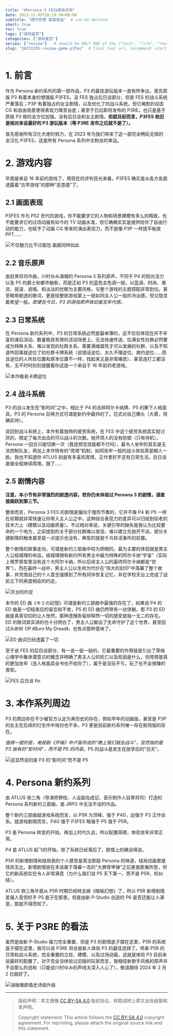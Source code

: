```yaml
---
title: "《Persona 3 FES》游戏评测"
date: 2023-12-05T18:29:30+08:00
subtitle: "燃尽恐惧 直面命运"  # can be deleted
short: true
toc: true
tags: ["游戏鉴赏"]
categories: ["游戏鉴赏"]
series: ["review"]   # should be ONLY ONE of the ["tech", "life", "review"]
slug: "20231205-review-game-p3fes"  # final real url, recommend: start by date, follow lower case words with hyphen splitter. E.g., `20230316-text-title`
---
```


# 1. 前言

作为 Persona 新约系列的第一部作品，P3 的最佳游玩版本一直有所争议。首先原版 P3 有着本身的增强版 P3FES，且 FES 独占后日谈部分，但是 FES 的战斗系统严重落后；P3P 有着独占的女主剧情，以及优化了的战斗系统，但它阉割的动态 CG 和自由场景使得表现力降至谷底；甚至于日后即将发布的 P3RE，也只是基于原版 P3 做的全方位加强，没有后日谈和女主剧情。**但就目前而言，P3FES 依旧是相对来说最好的 P3 游玩版本（等 P3RE 发布之后就不是了）。**

首先感谢所有汉化大佬的努力，在 2023 年为我们带来了这一部完全畅玩无阻的全汉化 P3FES，这是所有 Persona 系列中文粉丝的幸运。

# 2. 游戏内容

毕竟是来自 16 年前的游戏了，用现在的评判目光来看，P3FES 确实是从各方各面透露着“古早游戏”的那种“恶意感”了。

## 2.1 画面表现

P3FES 作为 PS2 世代的游戏，你不能要求它的人物和场景建模有多么的精致，也不能要求它的过场动画有如今的 TV 动画水准，但它确确实实是提供给你了自由行动的能力，也赋予了动画 CG 带来的演出表现力，而不是像 P3P 一样搓平板放 PPT……

![不仅魅力比不过面包 画面同样如此](/img/posts/20231205-p3f1.png "不仅魅力比不过面包 画面同样如此")

## 2.2 音乐原声

由目黑将司作曲，川村ゆみ演唱的 Persona 3 系列原声，不同于 P4 的阳光活力以及 P5 的爵士和都市魅影，而是正如 P3 的蓝色主色调一般，以蓝调、时尚、潮流、摇滚、说唱、和淡淡的忧郁为主要风格，与整个游戏的主题搭配非常到位。甚至略带剧透的歌词，更是给整部游戏蒙上一层如同主人公一般的冷淡感，但又隐含着希望一般。*即便在今日，P3 的游戏原声依旧毫无年代感。*

## 2.3 日常系统

在 Persona 新约系列中，P3 的日常系统必然是最单薄的，这不仅仅体现在并不丰富的课后活动、数量极其有限的活动场景上。无法快速传送、拉满女性社群必然要成为特殊关系、难以发现的社群关系、需要满维属性才可以发展的社群、以及不知道咋回事就逆位了的社群卡牌系统（说错话逆位、太久不理逆位、爽约逆位……而且逆位的人所处位置和原本位置不一样，找起来又是非常痛苦）、甚至连打工都没有，无不时时刻刻提醒着你这是一个来自于 16 年前的老游戏。

![本作极易卡牌逆位](/img/posts/20231205-p3f2.png "本作极易卡牌逆位")

## 2.4 战斗系统

P3 的战斗发生在“影时间”之中，相比于 P4 的击碎阿尔卡纳牌、P5 的撕下人格面具，P3 的 Persona 召唤方式可谓是新约中最帅的了，花式对自己爆头（大雾，但确实帅）。

说回到战斗系统上，本作有着独特的疲劳系统，在 FES 中这个疲劳系统其实挺讨厌的，限定了每次出击的可以战斗的次数。抛开烦人的没有防御（只有待机），Persona 一回合只能切换一次（我连预览技能都不行吗），最令人坐牢的其实是无法控制队友，再加上本作特有的“爬塔”机制，如同坐牢一般的战斗体验真是糊人一脸。我也不知道你 ATLUS 到底有多喜欢爬塔，正作里好歹还有日常生活，后日谈直接全程继续爬塔，服了……

## 2.5 剧情内容

**注意，本小节有非常强烈的剧透内容，若你仍未体验过 Persona 3 的剧情，请直接跳跃到第三节。**

整体而言，Persona 3 FES 的剧情是偏向于慢热节奏的，它并不像 P4 和 P5 一样在前期就非常快速让你带入主人公之中，这种综合表现力的差异可以归结到较老的技术力上（建模以及动画质量）。不过相对来说，关键引导的缺失是我认为比较要命的一个地方，之前提到的关于部分社群难以发现、难以建立先抛开不谈，部分关键剧情的触发甚至是一点提示也没有，典型的就是千鸟存活事件的前置。

整个剧情的故事走向，可谓是新约三部曲中较为阴暗的，最为主要的体现就是男主人公结城理的命运。结城理拥有新约所有男主中最为特殊的阿尔卡纳“宇宙”（实际上塔罗原型里没有这个大阿尔卡纳，所以后续主人公的最终阿尔卡纳都是“世界”），而在最终一战中，男主人公以生命为代价在“伟大的封印”中落幕了整个故事，并凭借自己的个人意志强撑到了所有同伴恢复记忆，并在学校天台上完成了战前立下的再度相会的约定。

![天台的约定](/img/posts/20231205-p3f3.png "天台的约定")

本作的 ED 曲《キミの記憶》可谓是新约三部曲中最强的存在了，如果说 P4 的 ED 曲是一切结束后的留恋和不舍，P5 的 ED 曲仍然带有一丝侠魅，那 P3 的 ED 曲是真真切切的让人怅然，那种遗憾弥留却释然一切的感受是独一无二的存在。ED 的歌词其实讲的也十分明白了，男主人公献出了生命守护了这个世界，甚至回过头听听 OP 《Burn My Dread》，也有点那种意味了。

![ED 曲词已经透露了一切](/img/posts/20231205-p3f4.png "ED 曲词已经透露了一切")

至于说 FES 的后日谈部分，有一说一挺一般的，它最重要的作用就是引出了荣格心理学中集体潜意识的概念并明确了男主人公的死亡以及死因是什么，但爬塔是真的更加坐牢（连人格面具全书也不给你了），属于是没玩不亏，玩了也不会很赚的类型。

![FES 后日谈 fin](/img/posts/20231205-p3f5.png "FES 后日谈 fin")

# 3. 本作系列周边

P3 的周边存在不少被官方认定为黑历史的存在，例如早年的动画版，甚至是 P3P 的女主在后续的衍生作中戏份也不多。P3 更是目前新约系列唯一存在剧场版的存在。

*值得一提的是，电视剧《开端》中卢笛所说的“晚上我们就去战斗”，显然指的是 P3 独有的“影时间”，而不是 P5 的内容*。P5 的战斗是发生在放学后的“白天”。

![这显然说的是 P3 的“影时间”而不是 P5](/img/posts/20231205-p3f6.png "这显然说的是 P3 的 影时间 而不是 P5")

# 4. Persona 新约系列

由 ATLUS 铁三角（导演桥野桂、人设副岛成记、音乐制作人目黑将司）打造的 Persona 系列新约三部曲，是 JRPG 中无法不谈的作品。

整个新约三部曲就游戏系统而言，以 P5R 为顶峰，强于 P4G，远强于 P3 正作全系。就游戏剧情而言，P4G 强于 P3FES 略强于 P5 强于 P5R。

P3 是 Persona 转变的开始，再加上时代久远，所以配置简陋，体验坐牢非常正常。

P4 是 ATLUS 起飞的开始，除了系统已经落后了，剧情上的确没得说。

P5R 的新增剧情和结局我的个人感受是真没那股 Persona 的味道，结局动画更是怪异无比，新增剧情放在本该属于落幕一击的“大罪穿甲弹”之后更是匪夷所思，但它的新系统实在令人非常满意（为什么我们说 P5 天下第一，而不是 P5R，哎纠结）。

ATLUS 铁三角毕竟从 P5R 时期已经转去做《暗喻幻想》了，所以 P5R 新增剧情差强人意但好歹 P5 底子在那里。但是由新 P-Studio 创造的 P6 是否还能让人满意，那就不得而知了。

# 5. 关于 P3RE 的看法

虽然是由新 P-Studio 操刀完全重置，但是 P3 的剧情底子摆在这里，P5R 的系统底子摆在这里，我可以说 P3RE 将会是新人体验 P3 的最佳选择了。师承 P5R 的日常和战斗系统，完全重置的立绘、建模、以及过场动画，这就是体验 P3 目前来说最好的配置了。对于完全没体验过旧版的玩家而言，我相信新歌手风格的原声并不会那么的违和（只能说川村ゆみ的声线太深入人心了），敬请期待 2024 年 2 月 2 日就好了。

![油咖喱颜值史诗级升级](/img/posts/20231205-p3f7.png "油咖喱颜值史诗级升级")

---

> 版权声明：本文遵循 [CC BY-SA 4.0](https://creativecommons.org/licenses/by-sa/4.0/deed.zh) 版权协议，转载请附上原文出处链接和本声明。
>
> Copyright statement: This article follows the [CC BY-SA 4.0](https://creativecommons.org/licenses/by-sa/4.0/deed.en) copyright agreement. For reprinting, please attach the original source link and this statement.
